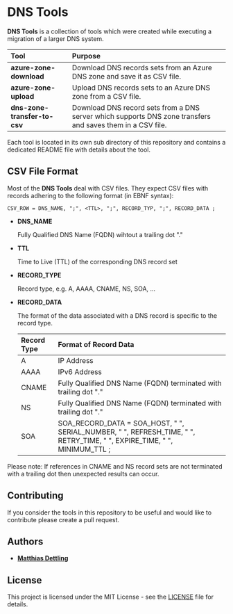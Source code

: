 # DNS Tools

**DNS Tools** is a collection of tools which were created while executing a
migration of a larger DNS system.

| Tool                         | Purpose |
|:-----------------------------|:--------|
| **azure-zone-download**      | Download DNS records sets from an Azure DNS zone and save it as CSV file. |
| **azure-zone-upload**        | Upload DNS records sets to an Azure DNS zone from a CSV file. |
| **dns-zone-transfer-to-csv** | Download DNS record sets from a DNS server which supports DNS zone transfers and saves them in a CSV file. |

Each tool is located in its own sub directory of this repository and contains a
dedicated README file with details about the tool.

## CSV File Format

Most of the **DNS Tools** deal with CSV files. They expect CSV files with
records adhering to the following format (in EBNF syntax):

```CSV_ROW = DNS_NAME, ";", <TTL>, ";", RECORD_TYP, ";", RECORD_DATA ;```

- **DNS_NAME**

  Fully Qualified DNS Name (FQDN) wihtout a trailing dot "."

- **TTL**

  Time to Live (TTL) of the corresponding DNS record set

- **RECORD_TYPE**

  Record type, e.g. A, AAAA, CNAME, NS, SOA, ...

- **RECORD_DATA**

  The format of the data associated with a DNS record is specific to the record
  type.

  | Record Type | Format of Record Data                                            |
  |:------------|:-----------------------------------------------------------------|
  | A           | IP Address                                                       |
  | AAAA        | IPv6 Address                                                     |
  | CNAME       | Fully Qualified DNS Name (FQDN) terminated with trailing dot "." |
  | NS          | Fully Qualified DNS Name (FQDN) terminated with trailing dot "." |
  | SOA         | SOA_RECORD_DATA = SOA_HOST, " ", SERIAL_NUMBER, " ", REFRESH_TIME, " ", RETRY_TIME, " ", EXPIRE_TIME, " ", MINIMUM_TTL ; |

Please note: If references in CNAME and NS record sets are not terminated with
a trailing dot then unexpected results can occur.

## Contributing

If you consider the tools in this repository to be useful and would like to
contribute please create a pull request.

## Authors

- **[Matthias Dettling](mailto:md@devsecurity.io)**

## License

This project is licensed under the MIT License - see the [LICENSE](LICENSE)
file for details.
